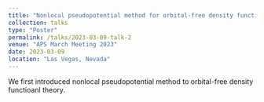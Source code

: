 ```yaml
---
title: "Nonlocal pseudopotential method for orbital-free density functional theory"
collection: talks
type: "Poster"
permalink: /talks/2023-03-09-talk-2
venue: "APS March Meeting 2023"
date: 2023-03-09
location: "Las Vegas, Nevada"
---
```


We first introduced nonlocal pseudopotential method to orbital-free density functioanl theory.
